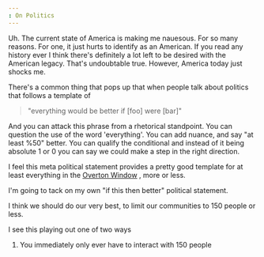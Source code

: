```yaml
---
: On Politics 
---
```


Uh. The current state of America is making me nauesous. For so many reasons. For
one, it just hurts to identify as an American. If you read any history ever I
think there's definitely a lot left to be desired with the American legacy.
That's undoubtable true. However, America today just shocks me.

There's a common thing that pops up that when people talk about politics that
follows a template of 

> "everything would be better if [foo] were [bar]"

And you can attack this phrase from a rhetorical standpoint. You can question
the use of the word 'everything'. You can add nuance, and say "at least %50"
better. You can qualify the conditional and instead of it being absolute 1 or 0
you can say we could make a step in the right direction. 

I feel this meta political statement provides a pretty good template for at
least everything in the [Overton
Window](https://www.goodreads.com/quotes/15454-the-smart-way-to-keep-people-passive-and-obedient-is)
, more or less.

I'm going to tack on my own "if this then better" political statement.

I think we should do our very best, to limit our communities to 150 people or
less.

I see this playing out one of two ways 

1. You immediately only ever have to interact with 150 people 
